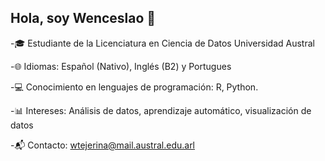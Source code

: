 ## Hola, soy Wenceslao 👋

-🎓 Estudiante de la Licenciatura en Ciencia de Datos Universidad Austral

-🌐 Idiomas: Español (Nativo), Inglés (B2) y Portugues

-💻 Conocimiento en lenguajes de programación: R, Python.

-📊 Intereses: Análisis de datos, aprendizaje automático, visualización de datos

-📬 Contacto: wtejerina@mail.austral.edu.arl 